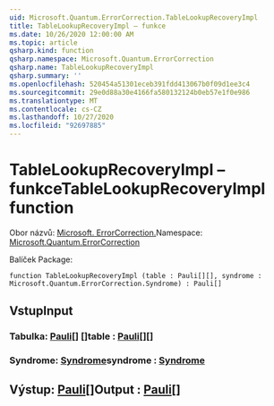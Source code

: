 ```yaml
---
uid: Microsoft.Quantum.ErrorCorrection.TableLookupRecoveryImpl
title: TableLookupRecoveryImpl – funkce
ms.date: 10/26/2020 12:00:00 AM
ms.topic: article
qsharp.kind: function
qsharp.namespace: Microsoft.Quantum.ErrorCorrection
qsharp.name: TableLookupRecoveryImpl
qsharp.summary: ''
ms.openlocfilehash: 520454a51301eceb391fdd413067b0f09d1ee3c4
ms.sourcegitcommit: 29e0d88a30e4166fa580132124b0eb57e1f0e986
ms.translationtype: MT
ms.contentlocale: cs-CZ
ms.lasthandoff: 10/27/2020
ms.locfileid: "92697885"
---
```

# <a name="tablelookuprecoveryimpl-function"></a><span data-ttu-id="02882-102">TableLookupRecoveryImpl – funkce</span><span class="sxs-lookup"><span data-stu-id="02882-102">TableLookupRecoveryImpl function</span></span>

<span data-ttu-id="02882-103">Obor názvů: [Microsoft. ErrorCorrection.](xref:Microsoft.Quantum.ErrorCorrection)</span><span class="sxs-lookup"><span data-stu-id="02882-103">Namespace: [Microsoft.Quantum.ErrorCorrection](xref:Microsoft.Quantum.ErrorCorrection)</span></span>

<span data-ttu-id="02882-104">Balíček [](https://nuget.org/packages/)</span><span class="sxs-lookup"><span data-stu-id="02882-104">Package: [](https://nuget.org/packages/)</span></span>




```qsharp
function TableLookupRecoveryImpl (table : Pauli[][], syndrome : Microsoft.Quantum.ErrorCorrection.Syndrome) : Pauli[]
```


## <a name="input"></a><span data-ttu-id="02882-105">Vstup</span><span class="sxs-lookup"><span data-stu-id="02882-105">Input</span></span>

### <a name="table--pauli"></a><span data-ttu-id="02882-106">Tabulka: [Pauli](xref:microsoft.quantum.lang-ref.pauli)[] []</span><span class="sxs-lookup"><span data-stu-id="02882-106">table : [Pauli](xref:microsoft.quantum.lang-ref.pauli)[][]</span></span>




### <a name="syndrome--syndrome"></a><span data-ttu-id="02882-107">Syndrome: [Syndrome](xref:Microsoft.Quantum.ErrorCorrection.Syndrome)</span><span class="sxs-lookup"><span data-stu-id="02882-107">syndrome : [Syndrome](xref:Microsoft.Quantum.ErrorCorrection.Syndrome)</span></span>





## <a name="output--pauli"></a><span data-ttu-id="02882-108">Výstup: [Pauli](xref:microsoft.quantum.lang-ref.pauli)[]</span><span class="sxs-lookup"><span data-stu-id="02882-108">Output : [Pauli](xref:microsoft.quantum.lang-ref.pauli)[]</span></span>

